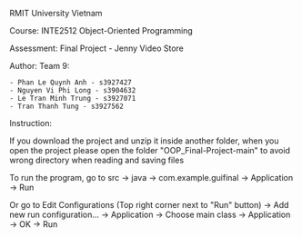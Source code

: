 RMIT University Vietnam

Course: INTE2512 Object-Oriented Programming

Assessment: Final Project - Jenny Video Store

Author: Team 9: 

	- Phan Le Quynh Anh - s3927427
	- Nguyen Vi Phi Long - s3904632
	- Le Tran Minh Trung - s3927071
	- Tran Thanh Tung - s3927562
  
Instruction:

If you download the project and unzip it inside another folder, 
when you open the project please open the folder "OOP_Final-Project-main" to avoid wrong directory when reading and saving files
  
To run the program, go to src -> java -> com.example.guifinal -> Application -> Run

Or go to Edit Configurations (Top right corner next to "Run" button) -> Add new run configuration... 
         -> Application -> Choose main class -> Application -> OK -> Run
          
